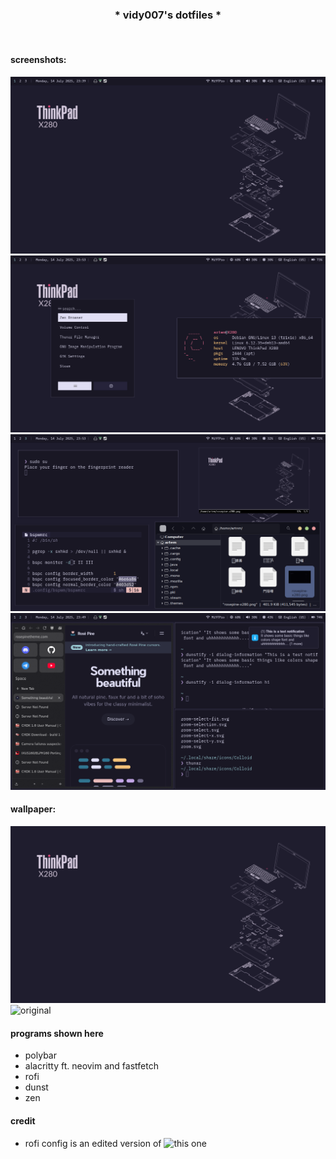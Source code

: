 ### <p align=center>\* vidy007's dotfiles \* </p>
<br>

#### screenshots:

![](docs/1.png)
![](docs/2.png)
![](docs/3.png)
![](docs/4.png)

#### wallpaper:
![](./rosepine-x280.png)
![original](https://www.reddit.com/r/thinkpad/comments/1karud8/made_some_wallpapers_for_the_thinkpad_x280/)
#### programs shown here
* polybar
* alacritty ft. neovim and fastfetch
* rofi
* dunst
* zen
#### credit
* rofi config is an edited version of ![this one](https://github.com/adi1090x/rofi/blob/master/files/launchers/type-1/style-3.rasi)
